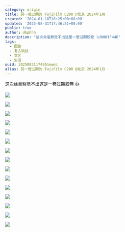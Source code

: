 ```yaml
---
category: origin
title: 另一卷过期的 FujiFilm C200 @北京 2024年1月
created: '2024-01-18T18:25:00+08:00'
updated: '2025-08-31T17:46:51+08:00'
public: true
author: dkphhh
description: "这次丝毫察觉不出这是一卷过期胶卷 \U0001F44D"
tags:
  - 图像
  - 复古科技
  - 文艺
  - 生活
uuid: 20250831174651ewmc
alias: 另一卷过期的 FujiFilm C200 @北京 2024年1月
---
```


这次丝毫察觉不出这是一卷过期胶卷 👍

![](https://cdn.jsdelivr.net/gh/dkphhh/img/imgformessage/20240118183159.jpg)

![](https://cdn.jsdelivr.net/gh/dkphhh/img/imgformessage/20240118183202.jpg)

![](https://cdn.jsdelivr.net/gh/dkphhh/img/imgformessage/20240118183205.jpg)

![](https://cdn.jsdelivr.net/gh/dkphhh/img/imgformessage/20240118183208.jpg)

![](https://cdn.jsdelivr.net/gh/dkphhh/img/imgformessage/20240118183212.jpg)

![](https://cdn.jsdelivr.net/gh/dkphhh/img/imgformessage/20240118183216.jpg)

![](https://cdn.jsdelivr.net/gh/dkphhh/img/imgformessage/20240118183219.jpg)

![](https://cdn.jsdelivr.net/gh/dkphhh/img/imgformessage/20240118183226.jpg)

![](https://cdn.jsdelivr.net/gh/dkphhh/img/imgformessage/20240118183229.jpg)

![](https://cdn.jsdelivr.net/gh/dkphhh/img/imgformessage/20240118183232.jpg)

![](https://cdn.jsdelivr.net/gh/dkphhh/img/imgformessage/20240118183236.jpg)

![](https://cdn.jsdelivr.net/gh/dkphhh/img/imgformessage/20240118183239.jpg)

![](https://cdn.jsdelivr.net/gh/dkphhh/img/imgformessage/20240118183243.jpg)

![](https://cdn.jsdelivr.net/gh/dkphhh/img/imgformessage/20240118183246.jpg)

![](https://cdn.jsdelivr.net/gh/dkphhh/img/imgformessage/20240118183156.jpg)
